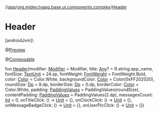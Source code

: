 //[app](../../index.md)/[org.mjdev.tvapp.base.ui.components.complex](index.md)/[Header](-header.md)

# Header

[androidJvm]\

@[Preview](https://developer.android.com/reference/kotlin/androidx/compose/ui/tooling/preview/Preview.html)

@[Composable](https://developer.android.com/reference/kotlin/androidx/compose/runtime/Composable.html)

fun [Header](-header.md)(modifier: [Modifier](https://developer.android.com/reference/kotlin/androidx/compose/ui/Modifier.html) = Modifier, title: [Any](https://kotlinlang.org/api/latest/jvm/stdlib/kotlin/-any/index.html)? = R.string.app_name, fontSize: [TextUnit](https://developer.android.com/reference/kotlin/androidx/compose/ui/unit/TextUnit.html) = 24.sp, fontWeight: [FontWeight](https://developer.android.com/reference/kotlin/androidx/compose/ui/text/font/FontWeight.html) = FontWeight.Bold, color: [Color](https://developer.android.com/reference/kotlin/androidx/compose/ui/graphics/Color.html) = Color.White, backgroundColor: [Color](https://developer.android.com/reference/kotlin/androidx/compose/ui/graphics/Color.html) = Color(0xFF202020), roundSize: [Dp](https://developer.android.com/reference/kotlin/androidx/compose/ui/unit/Dp.html) = 8.dp, borderSize: [Dp](https://developer.android.com/reference/kotlin/androidx/compose/ui/unit/Dp.html) = 0.dp, borderColor: [Color](https://developer.android.com/reference/kotlin/androidx/compose/ui/graphics/Color.html) = Color.White, padding: [PaddingValues](https://developer.android.com/reference/kotlin/androidx/compose/foundation/layout/PaddingValues.html) = PaddingValues(roundSize), contentPadding: [PaddingValues](https://developer.android.com/reference/kotlin/androidx/compose/foundation/layout/PaddingValues.html) = PaddingValues(2.dp), messagesCount: [Int](https://kotlinlang.org/api/latest/jvm/stdlib/kotlin/-int/index.html) = 0, onTitleClick: () -&gt; [Unit](https://kotlinlang.org/api/latest/jvm/stdlib/kotlin/-unit/index.html) = {}, onClockClick: () -&gt; [Unit](https://kotlinlang.org/api/latest/jvm/stdlib/kotlin/-unit/index.html) = {}, onMessageBadgeClick: () -&gt; [Unit](https://kotlinlang.org/api/latest/jvm/stdlib/kotlin/-unit/index.html) = {}, onUserPicClick: () -&gt; [Unit](https://kotlinlang.org/api/latest/jvm/stdlib/kotlin/-unit/index.html) = {})
